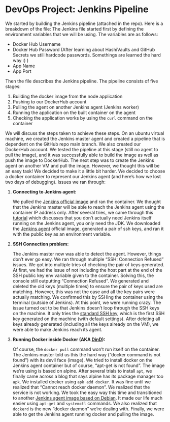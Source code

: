 # DevOps Project: Jenkins Pipeline

We started by building the Jenkins pipeline (attached in the repo). Here is a breakdown of the file:
The Jenkins file started first by defining the environment variables that we will be using. The variables are as follows:
- Docker Hub Username
- Docker Hub Password (After learning about HashiVaults and GitHub Secrets we still hardcode passwords. Somethings are learned the hard way :) )
- App Name
- App Port

Then the file describes the Jenkins pipeline. The pipeline consists of five stages:
1. Building the docker image from the node application
2. Pushing to our DockerHub account
3. Pulling the agent on another Jenkins agent (Jenkins worker)
4. Running the application on the built container on the agent
5. Checking the application works by using the `curl` command on the container

We will discuss the steps taken to achieve these steps. On an ubuntu virtual machine, we created the Jenkins master agent and created a pipeline that is dependent on the GitHub repo main branch. We also created our DockerHub account. We tested the pipeline at this stage (still no agent to pull the image), and it was successfully able to build the image as well as push the image to DockerHub. The next step was to create the Jenkins agent on another VM and pull the image. However, we thought this will be an easy task! We decided to make it a little bit harder. We decided to choose a docker container to represent our Jenkins agent (and here’s how we lost two days of debugging). Issues we ran through:

1. **Connecting to Jenkins agent:**

    We pulled the [Jenkins official image](https://hub.docker.com/r/jenkins/jenkins) and ran the container. We thought that the Jenkins master will be able to reach the Jenkins agent using the container IP address only. After several tries, we came through this [tutorial](https://www.jenkins.io/doc/book/using/using-agents/) which discusses that you don’t actually need Jenkins itself running on the Jenkins agent, you only need the JDK. We downloaded the [Jenkins agent](https://hub.docker.com/r/jenkins/ssh-agent) official image, generated a pair of ssh keys, and ran it with the public key as an environment variable.

2. **SSH Connection problem:**

    The Jenkins master now was able to detect the agent. However, things don’t ever go easy. We ran through multiple “SSH: Connection Refused” issues. We got into multiple tries of checking the pair of keys generated. At first, we had the issue of not including the host part at the end of the SSH public key env variable given to the container. Solving this, the console still outputting “Connection Refused”. We generated and deleted the old keys (multiple times) to ensure the pair of keys used are matching. However, this was not the case and all the key pairs were actually matching. We confirmed this by SSHing the container using the terminal (outside of Jenkins). At this point, we were running crazy. The issue turned out to be that Jenkins doesn’t loop through the SSH keys on the machine. It only tries the [standard SSH key](https://askubuntu.com/questions/4830/easiest-way-to-copy-ssh-keys-to-another-machine), which is the first SSH key generated on the machine (with default settings). After deleting all keys already generated (including all the keys already on the VM), we were able to make Jenkins reach its agent.

3. **Running Docker inside Docker (AKA [DinD](https://hub.docker.com/_/docker)):**

    Of course, the `docker pull` command won’t run itself on the container. The Jenkins master told us this the hard way (“docker command is not found”) with its devil face (image). We tried to install docker on the Jenkins agent container but of course, “apt-get is not found”. The image we’re using is based on alpine. After several trials to install `apt`, we finally came across a blog that says alpine has its package manager too `apk`. We installed docker using `apk add docker`. It was fine until we realized that “Cannot reach docker daemon”. We realized that the service is not working. We took the easy way this time and transitioned to another [Jenkins agent image based on Debian](https://hub.docker.com/layers/jenkins/ssh-agent/latest-debian-jdk17/images/sha256-95b2fe5b6a42c924823fc45850c6c1babb38d4db3b4f6c5736b92665d980e256?context=explore). It made our life much easier using `apt-get` and `systemctl` commands. We also realized that `dockerd` is the new “docker daemon” we’re dealing with. Finally, we were able to get the Jenkins agent running docker and pulling the image.
